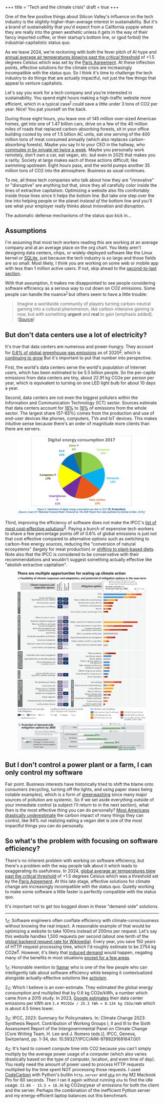 +++
title = "Tech and the climate crisis"
draft = true
+++

One of the few positive things about Silicon Valley's influence on the tech industry is the slightly-higher-than-average interest in sustainability. But it's a brand of sustainability that you'd expect from a California yuppie where they are really into the green aesthetic unless it gets in the way of their fancy imported coffee, or their startup's bottom line, or (god forbid) the industrial-capitalistic status quo.

As we leave 2024, we're reckoning with both the fever pitch of AI hype and [annual average air temperatures blowing past the critical threshold](https://climate.copernicus.eu/copernicus-second-warmest-november-globally-confirms-expectation-2024-warmest-year) of +1.5 degrees Celsius which was set by the [Paris Agreement](https://en.wikipedia.org/wiki/Paris_Agreement). At these inflection points, effective solutions for the climate crisis are increasingly incompatible with the status quo. So I think it's time to challenge the tech industry to do things that are actually impactful, not just the few things that appeal to venture capitalists.

Let's say you work for a tech company and you're interested in sustainability. You spend eight hours making a high-traffic website more efficient, which in a typical case<sup id="back-1">[1](#1)</sup> could save a little under 3 tons of CO2 per year. Nice! You pat yourself on the back.

During those eight hours, you leave one of 145 million over-sized American homes, get into one of 1.47 billion cars, drive on a few of the 40 million miles of roads that replaced carbon-absorbing forests, sit in your office building cooled by one of 1.5 billion AC units, eat one serving of the 400 million tons of meat consumed annually (which also replaces carbon-absorbing forests). Maybe you say hi to your CEO in the hallway, who [commutes in by private jet twice a week](https://simpleflying.com/starbucks-ceo-private-jet-flights-2024/). Maybe you personally work remotely, don't own a car, eat vegan, etc. but even in 2025 that makes you a rarity. Society at large makes each of those actions difficult; like swimming upstream. Eight hours pass, and the world pumps another 35 million tons of CO2 into the atmosphere. Business as usual continues.

To me, all these tech companies who talk about how they are "innovative" or "disruptive" are anything but that, since they all carefully color inside the lines of extractive capitalism. Optimizing a website also fits comfortably inside those lines since it helps the bottom line. But take one step over the line into helping people or the planet _instead of_ the bottom line and you'll see what your employer really thinks about innovation and disruption.

The automatic defense mechanisms of the status quo kick in...

## Assumptions

I'm assuming that most tech workers reading this are working at an average company and at an average place on the org chart. You likely aren't designing data centers, chips, or widely-deployed software like the Linux kernel or [SQLite](https://www.sqlite.org/mostdeployed.html), just because the tech industry is so large and those fields are so small. Most likely, I think you are working on some web or mobile app with less than 1 million active users. If not, skip ahead to the [second-to-last section](#).

With that assumption, it makes me disappointed to see people considering software efficiency as a serious way to cut down on CO2 emissions. Some people can handle the nuance<sup id="back-1">[1](#1)</sup> but others seem to have a little trouble:

> Imagine a worldwide community of players turning carbon-neutral gaming into a cultural phenomenon, like carbon-intensive gaming is now, but with something **urgent** and **real** to gain [emphasis added]. ([Source](https://theconversation.com/how-a-solar-minecraft-server-is-changing-the-way-we-play-video-games-242473))

>

## But don't data centers use a lot of electricity?

It's true that data centers are numerous and power-hungry. They account for [0.6% of global greenhouse gas emissions](https://papers.ssrn.com/sol3/papers.cfm?abstract_id=4424264) as of 2020<sup id="back-2">[2](#2)</sup>, which is [continuing to grow](https://www.technologyreview.com/2024/12/13/1108719/ais-emissions-are-about-to-skyrocket-even-further/) But it's important to put that number into perspective.

First, the world's data centers serve the world's population of Internet users, which has been estimated to be 5.5 billion people. So the per-capita emissions from data centers are tiny, about 22.91 kg CO2e per person per year, which is equivalent to turning on one LED light bulb for about 10 days a year.

Second, data centers are not even the biggest polluters within the Information and Communication Technology (ICT) sector. Sources estimate that data centers account for [16%](https://papers.ssrn.com/sol3/papers.cfm?abstract_id=4424264) to [19%](https://theshiftproject.org/wp-content/uploads/2019/03/Lean-ICT-Report_The-Shift-Project_2019.pdf) of emissions from the whole sector. The largest share (57-65%) comes from the production and use of end-user devices like phones, computers, TVs and IoT devices. This makes intuitive sense because there's an order of magnitude more clients than there are servers.

<figure>
  <img src="/blog/2025/ict_emissions.png" alt="A pie chart titled 'Digital energy consumption 2017'. There are 7 slices, and the data center slice accounts for only 19% of the pie."/>
</figure>

Third, improving the efficiency of software does not make the IPCC's [list of most cost-effective solutions](https://www.ipcc.ch/report/ar6/syr/figures/figure-spm-7)<sup id="back-3">[3](#3)</sup>. Paying a bunch of expensive tech workers to shave a few percentage points off of 0.6% of global emissions is just not that cost effective compared to alternative options such as switching to carbon-free energy sources, reducing the "conversion of natural ecosystems" (largely for meat production) or [shifting to plant-based diets](https://qz.com/ipcc-report-on-climate-change-meat-industry-1850261179). Note also that the IPCC is considered to be conservative with their recommendations and wouldn't suggest something actually effective like "abolish extractive capitalism".

<figure>
  <img src="/blog/2025/ar6-spm-7.png" alt="A complex chart from the IPCC's Sixth Assessment Report showing options for mitigating emissions, including their cost-effectiveness and feasibility. The three most cost-effective methods shown are solar power, wind power, and reducing the conversion of natural ecosystems, but the categories are divided strangely and it's open to interpretation."/>
</figure>

## But I don't control a power plant or a farm, I can only control my software

Fair point. Business interests have historically tried to shift the blame onto consumers (recycling, turning off the lights, and using paper staws being notable examples), which is a form of [greenwashing](https://en.wikipedia.org/wiki/Greenwashing) since many major sources of pollution are systemic. So if we set aside everything outside of your immediate control (a subject I'll return to in the next section), what then is the most effective thing you can do personally? [Most Americans drastically underestimate](https://www.nytimes.com/interactive/2022/12/15/opinion/how-reduce-carbon-footprint-climate-change.html) the carbon impact of many things they can control, like 94% not realizing eating a vegan diet is one of the most impactful things you can do personally.

## So what's the problem with focusing on software efficiency?

There's no inherent problem with working on software efficiency, but there's a problem with the way people talk about it which leads to exaggerating its usefulness. In 2024, [global average air temperatures blew past the critical threshold](https://climate.copernicus.eu/copernicus-second-warmest-november-globally-confirms-expectation-2024-warmest-year) of +1.5 degrees Celsius which was a threshold set by the [Paris Agreement](https://en.wikipedia.org/wiki/Paris_Agreement). At this late stage, effective solutions for climate change are increasingly incompatible with the status quo. Quietly working to make some software a little faster is perfectly compatible with the status quo.

It's important not to get too bogged down in these "demand-side" solutions.


---

<span id="1">1<span>[⤴](#back-1): Software engineers often conflate efficiency with climate-consciousness without knowing the real impact. A reasonable example of that would be optimizing a website to take 100ms instead of 200ms per request. Let's say this website handles 1,500 requests per second (about one tenth of the [global backend request rate for Wikipedia](https://grafana.wikimedia.org/d/000000580/apache-backend-timing?orgId=1&var-ops_prom=All)). Every year, you save 150 years of HTTP request processing time, which I'd roughly estimate to be 2754 kg CO2e<sup id="back-4">[4](#4)</sup>. However, it's likely that [induced demand](https://en.wikipedia.org/wiki/Induced_demand) would happen, negating many of the benefits in most situations [except for a few areas](https://pythonspeed.com/articles/software-jevons-paradox/).

<span id="1">1<span>[⤴](#back-1): Honorable mention to [Itamar](https://pythonspeed.com/climatecrisis/) who is one of the few people who can intelligently talk about software efficiency while keeping it contextualized alongside actually-effective solutions like [activism](https://pythonspeed.com/articles/climate-change/).

<span id="2">2<span>[⤴](#back-2): Which I believe is an over-estimate. They estimated the global energy consumption and multiplied that by 0.6 kg CO2e/kWh, a number which came from a 2015 study. In 2023, [Google estimates](https://www.gstatic.com/gumdrop/sustainability/google-2024-environmental-report.pdf) their data center emissions per kWh are `3.4 MtCO2e / 25.3 tWh = 0.134 kg CO2e/kWh` which is about 4.5 times lower.

<span id="3">3<span>[⤴](#back-3): IPCC, 2023: Summary for Policymakers. In: Climate Change 2023: Synthesis Report. Contribution of Working Groups I, II and III to the Sixth Assessment Report of the Intergovernmental Panel on Climate Change [Core Writing Team, H. Lee and J. Romero (eds.)]. IPCC, Geneva, Switzerland, pp. 1-34, doi: 10.59327/IPCC/AR6-9789291691647.001

<span id="4">4<span>[⤴](#back-4): It's hard to convert compute time into CO2 because you can't simply multiply by the average power usage of a computer (which also varies drastically based on the type of computer, location, and even time of day). You really need the amount of power used to process HTTP requests multiplied by the time spent NOT processing those requests. I used [CodeCarbon](https://mlco2.github.io/codecarbon/index.html) with Python's builtin `http.server` and [`oha`](https://github.com/hatoo/oha) on my M2 Macbook Pro for 60 seconds. Then I ran it again without running `oha` to find the idle usage. `33.86 - 15.5 = 18.36` kg CO2eq/year of emissions for both the client and the server. Perhaps the combination of the inefficient Python server and my energy-efficient laptop balances out this benchmark.
